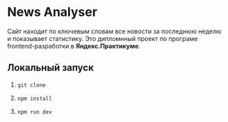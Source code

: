# News Analyser
Сайт находит по ключевым словам все новости за последнюю неделю и показывает статистику. Это дипломнный проект по програме frontend-разработки в **Яндекс.Практикуме**.
## Локальный запуск
1.     git clone
2.     npm install
3.     npm run dev
